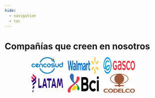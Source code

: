 ```yaml
---
hide:
  - navigation
  - toc
---
```


# Compañías que creen en nosotros

<div style="display:flex; justify-content:center;">
    <img src="../images/clients/cencosud.png"  style="width:20%; margin-right:15px;">
    <img src="../images/clients/walmart.png"  style="width:20%; margin-right:15px;">
    <img src="../images/clients/gasco.png"  style="width:20%;">
</div>

<div style="display:flex; justify-content:center;">
    <img src="../images/clients/latam.png"  style="width:20%; margin-right:15px;">
    <img src="../images/clients/bci.png"  style="width:20%; margin-right:15px;">
    <img src="../images/clients/codelco.png"  style="width:20%;">
</div>


